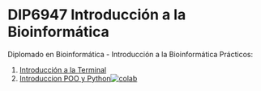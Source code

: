 # DIP6947 Introducción a la Bioinformática

Diplomado en Bioinformática - Introducción a la Bioinformática
Prácticos:

1. [Introducción a la Terminal](PracticoLinux/README.md)
2. [Introduccion POO y Python](IntroPython.ipynb)[![colab](https://colab.research.google.com/assets/colab-badge.svg)](https://colab.research.google.com/github/dtravisany/ACI2028/blob/main/IntroPython.ipynb)

